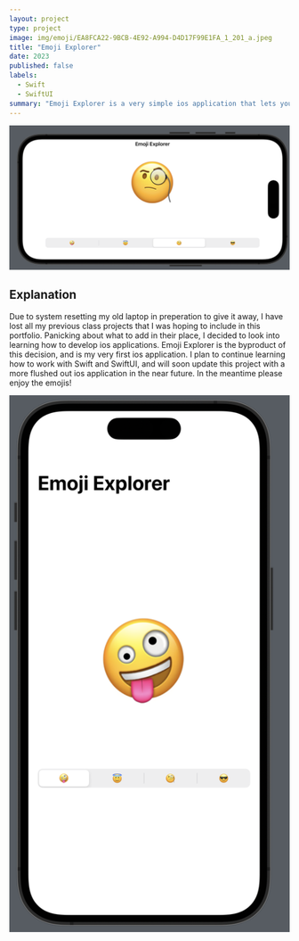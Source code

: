 ```yaml
---
layout: project
type: project
image: img/emoji/EA8FCA22-9BCB-4E92-A994-D4D17F99E1FA_1_201_a.jpeg
title: "Emoji Explorer"
date: 2023
published: false
labels:
  - Swift
  - SwiftUI
summary: "Emoji Explorer is a very simple ios application that lets you select emojis from a list and display them."
---
```


<div class="text-center p-4">
  <img src="../img/emoji/Screenshot 2023-08-30 at 9.37.22 PM.png" class="img-thumbnail" >
</div>

## Explanation
Due to system resetting my old laptop in preperation to give it away, I have lost all my previous class projects that I was hoping to include in this portfolio. Panicking about what to add in their place, I decided to look into learning how to develop ios applications. Emoji Explorer is the byproduct of this decision, and is my very first ios application. I plan to continue learning how to work with Swift and SwiftUI, and will soon update this project with a more flushed out ios application in the near future. In the meantime please enjoy the emojis!

<div class="text-center p-4">
  <img src="../img/emoji/Screenshot 2023-08-30 at 9.36.45 PM.png" >
</div>
